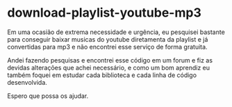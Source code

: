 # download-playlist-youtube-mp3


Em uma ocasião de extrema necessidade e urgência, eu pesquisei bastante para conseguir baixar musicas do youtube diretamenta da playlist e já convertidas para mp3 e não encontrei esse serviço de forma gratuita.

Andei fazendo pesquisas e encontrei esse código em um forum e fiz as devidas alterações que achei necessário, e como um bom aprendiz eu também foquei em estudar cada biblioteca e cada linha de código desenvolvida.

Espero que possa os ajudar.